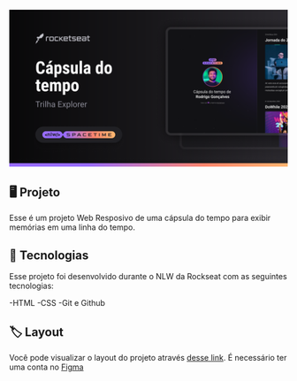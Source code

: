 <p align="center">
   <img src=".github/preview.png" alt="Demonstração do projeto" witdh="100%" />
</p>

## 🖥️ Projeto
Esse é um projeto Web Resposivo de uma cápsula do tempo para exibir memórias em uma linha do tempo.

## 🚀 Tecnologias
Esse projeto foi desenvolvido durante o NLW da Rockseat com as seguintes tecnologias:

-HTML
-CSS
-Git e Github

## 🏷️ Layout
Você pode visualizar o layout do projeto através [desse link](https://www.figma.com/file/a9Gvq8koQWf7hpayv9F0ys/C%C3%A1psula-do-tempo-%E2%80%A2-Trilha-Explorer-(Community)-(Copy)?type=design&node-id=352%3A8&t=V7eMq2n2BwlE7JJk-1). 
É necessário ter uma conta no [Figma](https://www.figma.com)